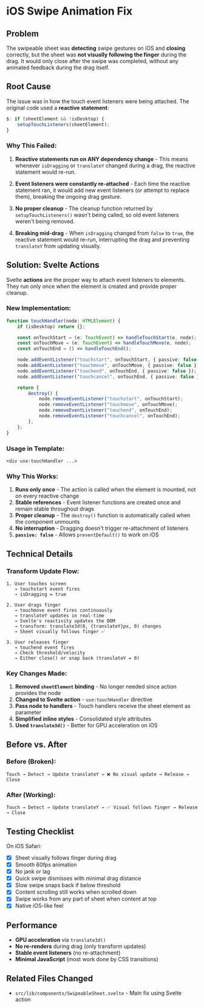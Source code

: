 # iOS Swipe Animation Fix

## Problem
The swipeable sheet was **detecting** swipe gestures on iOS and **closing** correctly, but the sheet was **not visually following the finger** during the drag. It would only close after the swipe was completed, without any animated feedback during the drag itself.

## Root Cause

The issue was in how the touch event listeners were being attached. The original code used a **reactive statement**:

```typescript
$: if (sheetElement && !isDesktop) {
    setupTouchListeners(sheetElement);
}
```

### Why This Failed:

1. **Reactive statements run on ANY dependency change** - This means whenever `isDragging` or `translateY` changed during a drag, the reactive statement would re-run.

2. **Event listeners were constantly re-attached** - Each time the reactive statement ran, it would add new event listeners (or attempt to replace them), breaking the ongoing drag gesture.

3. **No proper cleanup** - The cleanup function returned by `setupTouchListeners()` wasn't being called, so old event listeners weren't being removed.

4. **Breaking mid-drag** - When `isDragging` changed from `false` to `true`, the reactive statement would re-run, interrupting the drag and preventing `translateY` from updating visually.

## Solution: Svelte Actions

Svelte **actions** are the proper way to attach event listeners to elements. They run only once when the element is created and provide proper cleanup.

### New Implementation:

```typescript
function touchHandler(node: HTMLElement) {
    if (isDesktop) return {};

    const onTouchStart = (e: TouchEvent) => handleTouchStart(e, node);
    const onTouchMove = (e: TouchEvent) => handleTouchMove(e, node);
    const onTouchEnd = () => handleTouchEnd();

    node.addEventListener("touchstart", onTouchStart, { passive: false });
    node.addEventListener("touchmove", onTouchMove, { passive: false });
    node.addEventListener("touchend", onTouchEnd, { passive: false });
    node.addEventListener("touchcancel", onTouchEnd, { passive: false });

    return {
        destroy() {
            node.removeEventListener("touchstart", onTouchStart);
            node.removeEventListener("touchmove", onTouchMove);
            node.removeEventListener("touchend", onTouchEnd);
            node.removeEventListener("touchcancel", onTouchEnd);
        },
    };
}
```

### Usage in Template:

```svelte
<div use:touchHandler ...>
```

### Why This Works:

1. **Runs only once** - The action is called when the element is mounted, not on every reactive change
2. **Stable references** - Event listener functions are created once and remain stable throughout drags
3. **Proper cleanup** - The `destroy()` function is automatically called when the component unmounts
4. **No interruption** - Dragging doesn't trigger re-attachment of listeners
5. **`passive: false`** - Allows `preventDefault()` to work on iOS

## Technical Details

### Transform Update Flow:

```
1. User touches screen
   → touchstart event fires
   → isDragging = true

2. User drags finger
   → touchmove event fires continuously
   → translateY updates in real-time
   → Svelte's reactivity updates the DOM
   → transform: translate3d(0, {translateY}px, 0) changes
   → Sheet visually follows finger ✅

3. User releases finger
   → touchend event fires
   → Check threshold/velocity
   → Either close() or snap back (translateY = 0)
```

### Key Changes Made:

1. **Removed `sheetElement` binding** - No longer needed since action provides the node
2. **Changed to Svelte action** - `use:touchHandler` directive
3. **Pass node to handlers** - Touch handlers receive the sheet element as parameter
4. **Simplified inline styles** - Consolidated style attributes
5. **Used `translate3d()`** - Better for GPU acceleration on iOS

## Before vs. After

### Before (Broken):
```
Touch → Detect → Update translateY → ❌ No visual update → Release → Close
```

### After (Working):
```
Touch → Detect → Update translateY → ✅ Visual follows finger → Release → Close
```

## Testing Checklist

On iOS Safari:
- [x] Sheet visually follows finger during drag
- [x] Smooth 60fps animation
- [x] No jank or lag
- [x] Quick swipe dismisses with minimal drag distance
- [x] Slow swipe snaps back if below threshold
- [x] Content scrolling still works when scrolled down
- [x] Swipe works from any part of sheet when content at top
- [x] Native iOS-like feel

## Performance

- **GPU acceleration** via `translate3d()`
- **No re-renders** during drag (only transform updates)
- **Stable event listeners** (no re-attachment)
- **Minimal JavaScript** (most work done by CSS transitions)

## Related Files Changed

- `src/lib/components/SwipeableSheet.svelte` - Main fix using Svelte action